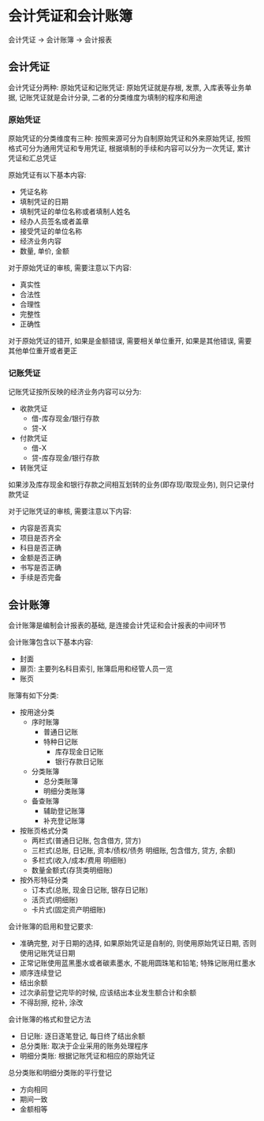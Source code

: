 # 会计凭证和会计账簿

会计凭证 -> 会计账簿 -> 会计报表

## 会计凭证

会计凭证分两种: 原始凭证和记账凭证: 原始凭证就是存根, 发票, 入库表等业务单据, 记账凭证就是会计分录, 二者的分类维度为填制的程序和用途

### 原始凭证

原始凭证的分类维度有三种: 按照来源可分为自制原始凭证和外来原始凭证, 按照格式可分为通用凭证和专用凭证, 根据填制的手续和内容可以分为一次凭证, 累计凭证和汇总凭证

原始凭证有以下基本内容:

- 凭证名称
- 填制凭证的日期
- 填制凭证的单位名称或者填制人姓名
- 经办人员签名或者盖章
- 接受凭证的单位名称
- 经济业务内容
- 数量, 单价, 金额

对于原始凭证的审核, 需要注意以下内容:

- 真实性
- 合法性
- 合理性
- 完整性
- 正确性

对于原始凭证的错开, 如果是金额错误, 需要相关单位重开, 如果是其他错误, 需要其他单位重开或者更正

### 记账凭证

记账凭证按所反映的经济业务内容可以分为:

- 收款凭证
  - 借-库存现金/银行存款
  - 贷-X
- 付款凭证
  - 借-X
  - 贷-库存现金/银行存款
- 转账凭证

如果涉及库存现金和银行存款之间相互划转的业务(即存现/取现业务), 则只记录付款凭证

对于记账凭证的审核, 需要注意以下内容:

- 内容是否真实
- 项目是否齐全
- 科目是否正确
- 金额是否正确
- 书写是否正确
- 手续是否完备

## 会计账簿

会计账簿是编制会计报表的基础, 是连接会计凭证和会计报表的中间环节

会计账簿包含以下基本内容:

- 封面
- 扉页: 主要列名科目索引, 账簿启用和经管人员一览
- 账页

账簿有如下分类:
- 按用途分类
  - 序时账簿
    - 普通日记账
    - 特种日记账
      - 库存现金日记账
      - 银行存款日记账
  - 分类账簿
    - 总分类账簿
    - 明细分类账簿
  - 备查账簿
    - 辅助登记账簿
    - 补充登记账簿
- 按账页格式分类
  - 两栏式(普通日记账, 包含借方, 贷方)
  - 三栏式(总账, 日记账, 资本/债权/债务 明细账, 包含借方, 贷方, 余额)
  - 多栏式(收入/成本/费用 明细账)
  - 数量金额式(存货类明细账)
- 按外形特征分类
  - 订本式(总账, 现金日记账, 银存日记账)
  - 活页式(明细账)
  - 卡片式(固定资产明细账)

会计账簿的启用和登记要求:

- 准确完整, 对于日期的选择, 如果原始凭证是自制的, 则使用原始凭证日期, 否则使用记账凭证日期
- 正常记账使用蓝黑墨水或者碳素墨水, 不能用圆珠笔和铅笔; 特殊记账用红墨水
- 顺序连续登记
- 结出余额
- 过次承前登记完毕的时候, 应该结出本业发生额合计和余额
- 不得刮擦, 挖补, 涂改

会计账簿的格式和登记方法

- 日记账: 逐日逐笔登记, 每日终了结出余额
- 总分类账: 取决于企业采用的账务处理程序
- 明细分类账: 根据记账凭证和相应的原始凭证

总分类账和明细分类账的平行登记

- 方向相同
- 期间一致
- 金额相等
